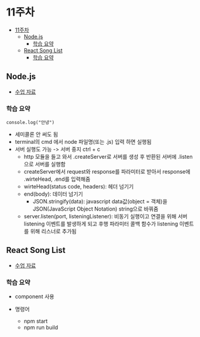 # 11주차

- [11주차](#11주차)
  - [Node.js](#nodejs)
    - [학습 요약](#학습-요약)
  - [React Song List](#react-song-list)
    - [학습 요약](#학습-요약-1)

## Node.js

- [수업 자료](https://nano5.notion.site/Node-js-135daf211d4280d09c76c3439719794d)

### 학습 요약

`console.log("안녕")`

- 세미콜론 안 써도 됨
- terminal의 cmd 에서 node 파일명(또는 .js) 입력 하면 실행됨
- 서버 실행도 가능 -> 서버 중지 ctrl + c
  - http 모듈을 들고 와서 .createServer로 서버를 생성 후 반환된 서버에 .listen으로 서버를 실행함
  - createServer에서 request와 response를 파라미터로 받아서 response에 .wirteHead, .end를 입력해줌
  - wirteHead(status code, headers): 헤더 넘기기
  - end(body): 데이터 넘기기
    - JSON.stringify(data): javascript data값(object = 객체)을 JSON(JavaScript Object Notation) string으로 바꿔줌
  - server.listen(port, listeningListener): 비동기 실행이고 연결을 위해 서버 listening 이벤트를 발생하게 되고 후행 파라미터 콜백 함수가 listening 이벤트를 위해 리스너로 추가됨

## React Song List

- [수업 자료](https://nano5.notion.site/React-Song-List-135daf211d4280b0aa1cfb389f522110)

### 학습 요약

- component 사용

- 명령어
  - npm start
  - npm run build
